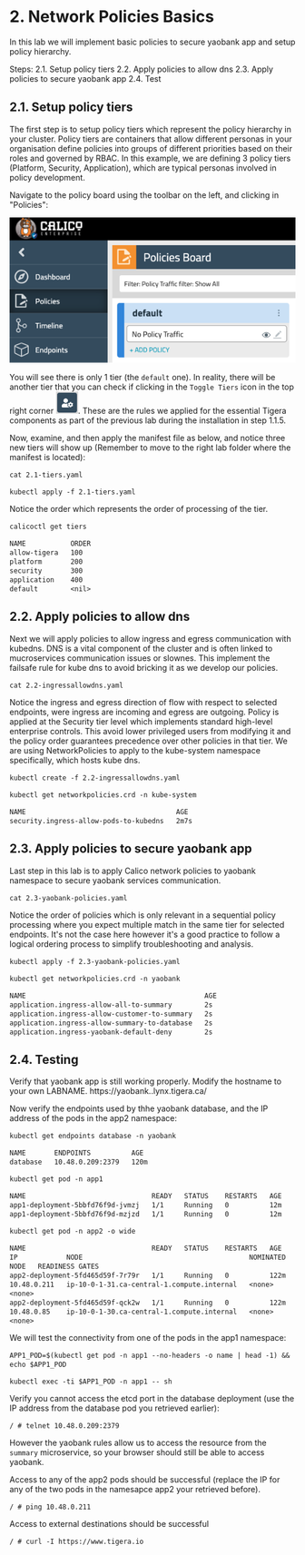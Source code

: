 # 2. Network Policies Basics
In this lab we will implement basic policies to secure yaobank app and setup policy hierarchy. 

Steps: 
2.1. Setup policy tiers
2.2. Apply policies to allow dns 
2.3. Apply policies to secure yaobank app
2.4. Test


## 2.1. Setup policy tiers

The first step is to setup policy tiers which represent the policy hierarchy in your cluster. Policy tiers are containers that allow different personas in your organisation define policies into groups of different priorities based on their roles and governed by RBAC. In this example, we are defining 3 policy tiers (Platform, Security, Application), which are typical personas involved in policy development.

Navigate to the policy board using the toolbar on the left, and clicking in "Policies":

![policies](img/2-policies.png)

You will see there is only 1 tier (the `default` one). In reality, there will be another tier that you can check if clicking in the `Toggle Tiers` icon in the top right corner ![toggletier](img/1-toggle-tiers.png). These are the rules we applied for the essential Tigera components as part of the previous lab during the installation in step 1.1.5. 

Now, examine, and then apply the manifest file as below, and notice three new tiers will show up (Remember to move to the right lab folder where the manifest is located):

```
cat 2.1-tiers.yaml
```

```
kubectl apply -f 2.1-tiers.yaml
```

Notice the order which represents the order of processing of the tier. 

```
calicoctl get tiers
```
```
NAME           ORDER   
allow-tigera   100     
platform       200     
security       300     
application    400     
default        <nil>    
```

## 2.2. Apply policies to allow dns

Next we will apply policies to allow ingress and egress communication with kubedns. DNS is a vital component of the cluster and is often linked to mucroservices communication issues or slownes. This implement the failsafe rule for kube dns to avoid bricking it as we develop our policies.

```
cat 2.2-ingressallowdns.yaml 
```

Notice the ingress and egress direction of flow with respect to selected endpoints, were ingress are incoming and egress are outgoing. Policy is applied at the Security tier level which implements standard high-level enterprise controls. This avoid lower privileged users from modifying it and the policy order guarantees precedence over other policies in that tier. We are using NetworkPolicies to apply to the kube-system namespace specifically, which hosts kube dns.

```
kubectl create -f 2.2-ingressallowdns.yaml 
```
```
kubectl get networkpolicies.crd -n kube-system
```
```
NAME                                     AGE
security.ingress-allow-pods-to-kubedns   2m7s
```

## 2.3. Apply policies to secure yaobank app

Last step in this lab is to apply Calico network policies to yaobank namespace to secure yaobank services communication. 

```
cat 2.3-yaobank-policies.yaml
```

Notice the order of policies which is only relevant in a sequential policy processing where you expect multiple match in the same tier for selected endpoints. It's not the case here however it's a good practice to follow a logical ordering process to simplify troubleshooting and analysis.

```
kubectl apply -f 2.3-yaobank-policies.yaml
```
```
kubectl get networkpolicies.crd -n yaobank
```
```
NAME                                            AGE
application.ingress-allow-all-to-summary        2s
application.ingress-allow-customer-to-summary   2s
application.ingress-allow-summary-to-database   2s
application.ingress-yaobank-default-deny        2s
```

## 2.4. Testing

Verify that yaobank app is still working properly. Modify the hostname to your own LABNAME.
https://yaobank.<LABNAME>.lynx.tigera.ca/ 

Now verify the endpoints used by thhe yaobank database, and the IP address of the pods in the app2 namespace:

```
kubectl get endpoints database -n yaobank
```
```
NAME       ENDPOINTS          AGE
database   10.48.0.209:2379   120m
```
```
kubectl get pod -n app1
```
```
NAME                               READY   STATUS    RESTARTS   AGE
app1-deployment-5bbfd76f9d-jvmzj   1/1     Running   0          12m
app1-deployment-5bbfd76f9d-mzjzd   1/1     Running   0          12m
```
```
kubectl get pod -n app2 -o wide
```
```
NAME                               READY   STATUS    RESTARTS   AGE    IP            NODE                                         NOMINATED NODE   READINESS GATES
app2-deployment-5fd465d59f-7r79r   1/1     Running   0          122m   10.48.0.211   ip-10-0-1-31.ca-central-1.compute.internal   <none>           <none>
app2-deployment-5fd465d59f-qck2w   1/1     Running   0          122m   10.48.0.85    ip-10-0-1-30.ca-central-1.compute.internal   <none>           <none>
```

We will test the connectivity from one of the pods in the app1 namespace:

```
APP1_POD=$(kubectl get pod -n app1 --no-headers -o name | head -1) && echo $APP1_POD
```
```
kubectl exec -ti $APP1_POD -n app1 -- sh
```

Verify you cannot access the etcd port in the database deployment (use the IP address from the database pod you retrieved earlier):

```
/ # telnet 10.48.0.209:2379
```

However the yaobank rules allow us to access the resource from the `summary` microservice, so your browser should still be able to access yaobank.

Access to any of the app2 pods should be successful (replace the IP for any of the two pods in the namesapce app2 your retrieved before).

```
/ # ping 10.48.0.211
```

Access to external destinations should be successful

```
/ # curl -I https://www.tigera.io
```
